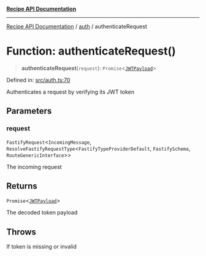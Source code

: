 [**Recipe API Documentation**](../../README.md)

***

[Recipe API Documentation](../../modules.md) / [auth](../README.md) / authenticateRequest

# Function: authenticateRequest()

> **authenticateRequest**(`request`): `Promise`\<[`JWTPayload`](../interfaces/JWTPayload.md)\>

Defined in: [src/auth.ts:70](https://github.com/arniber21/hackNYU-backend/blob/41dfafae9a025c928f718d5b479421bfcaba11bf/src/auth.ts#L70)

Authenticates a request by verifying its JWT token

## Parameters

### request

`FastifyRequest`\<`IncomingMessage`, `ResolveFastifyRequestType`\<`FastifyTypeProviderDefault`, `FastifySchema`, `RouteGenericInterface`\>\>

The incoming request

## Returns

`Promise`\<[`JWTPayload`](../interfaces/JWTPayload.md)\>

The decoded token payload

## Throws

If token is missing or invalid
